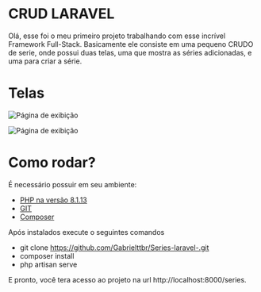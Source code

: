 # CRUD LARAVEL 

Olá, esse foi o meu primeiro projeto trabalhando com esse incrível Framework Full-Stack.
Basicamente ele consiste em uma pequeno CRUDO de serie, onde possui duas telas, uma que 
mostra as séries adicionadas, e  uma para criar a série.

# Telas 

![Página de exibição](./storage/app/public/Captura%20de%20tela%20de%202022-12-27%2017-05-29.png)

![Página de exibição](./storage/app/public/Captura%20de%20tela%20de%202022-12-27%2017-07-38.png)

# Como rodar? 

É necessário possuir em seu ambiente:
<ul>
    <li><a href="https://www.php.net/manual/en/install.php">PHP na versão 8.1.13</a> </li>
    <li><a href="https://git-scm.com/">GIT</a></li>
    <li><a href="https://getcomposer.org/">Composer</a></li>
</ul>

Após instalados execute o seguintes comandos

- git clone https://github.com/Gabrielttbr/Series-laravel-.git
- composer install 
- php artisan serve

E pronto, você tera acesso ao projeto na url http://localhost:8000/series.
